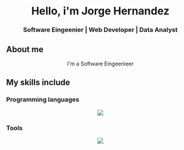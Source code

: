 <div align="center">
    <h1 align ="center">Hello, i'm Jorge Hernandez</h1>
    <h3> Software Eingeenier | Web Developer | Data Analyst</h3>
</div>

## About me
<p align="center">
I'm a Software Eingeenieer    
</p>


## My skills include
### Programming languages
<p align="center">
  <a href="https://skillicons.dev">
    <img src="https://skillicons.dev/icons?i=git,py,js,css" />
  </a>
</p>

### Tools
<p align="center">
  <a href="https://skillicons.dev">
    <img src="https://skillicons.dev/icons?i=" />
  </a>
</p>
